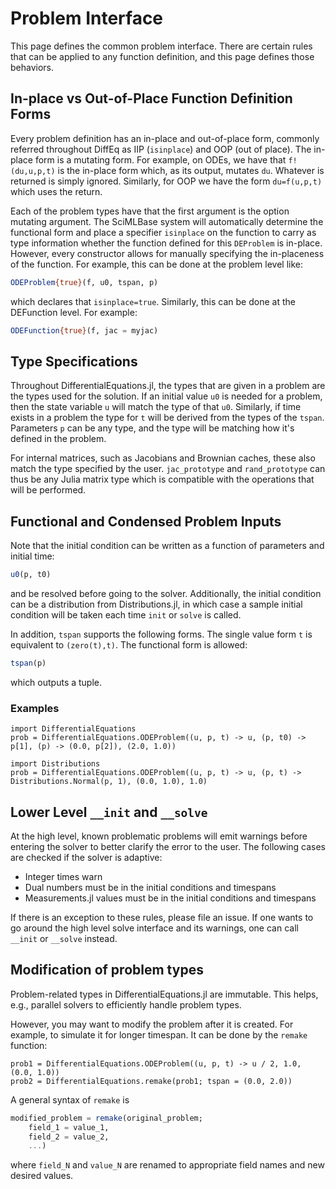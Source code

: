 # Problem Interface

This page defines the common problem interface. There are certain rules that
can be applied to any function definition, and this page defines those behaviors.

## In-place vs Out-of-Place Function Definition Forms

Every problem definition has an in-place and out-of-place form, commonly referred
throughout DiffEq as IIP (`isinplace`) and OOP (out of place). The in-place form
is a mutating form. For example, on ODEs, we have that `f!(du,u,p,t)` is the
in-place form which, as its output, mutates `du`. Whatever is returned is simply
ignored. Similarly, for OOP we have the form `du=f(u,p,t)` which uses the return.

Each of the problem types have that the first argument is the option mutating
argument. The SciMLBase system will automatically determine the functional
form and place a specifier `isinplace` on the function to carry as type information
whether the function defined for this `DEProblem` is in-place. However, every
constructor allows for manually specifying the in-placeness of the function.
For example, this can be done at the problem level like:

```julia
ODEProblem{true}(f, u0, tspan, p)
```

which declares that `isinplace=true`. Similarly, this can be done at the
DEFunction level. For example:

```julia
ODEFunction{true}(f, jac = myjac)
```

## Type Specifications

Throughout DifferentialEquations.jl, the types that are given in a problem are
the types used for the solution. If an initial value `u0` is needed for a problem,
then the state variable `u` will match the type of that `u0`. Similarly, if
time exists in a problem the type for `t` will be derived from the types of the
`tspan`. Parameters `p` can be any type, and the type will be matching how it's
defined in the problem.

For internal matrices, such as Jacobians and Brownian caches, these also match
the type specified by the user. `jac_prototype` and `rand_prototype` can thus
be any Julia matrix type which is compatible with the operations that will be
performed.

## Functional and Condensed Problem Inputs

Note that the initial condition can be written as a function of parameters and
initial time:

```julia
u0(p, t0)
```

and be resolved before going to the solver. Additionally, the initial condition
can be a distribution from Distributions.jl, in which case a sample initial condition
will be taken each time `init` or `solve` is called.

In addition, `tspan` supports the following forms. The single value form `t`
is equivalent to `(zero(t),t)`. The functional form is allowed:

```julia
tspan(p)
```

which outputs a tuple.

### Examples

```@example problem
import DifferentialEquations
prob = DifferentialEquations.ODEProblem((u, p, t) -> u, (p, t0) -> p[1], (p) -> (0.0, p[2]), (2.0, 1.0))
```

```@example problem
import Distributions
prob = DifferentialEquations.ODEProblem((u, p, t) -> u, (p, t) -> Distributions.Normal(p, 1), (0.0, 1.0), 1.0)
```

## Lower Level `__init` and `__solve`

At the high level, known problematic problems will emit warnings before entering
the solver to better clarify the error to the user. The following cases are
checked if the solver is adaptive:

  - Integer times warn
  - Dual numbers must be in the initial conditions and timespans
  - Measurements.jl values must be in the initial conditions and timespans

If there is an exception to these rules, please file an issue. If one wants to
go around the high level solve interface and its warnings, one can call `__init`
or `__solve` instead.

## Modification of problem types

Problem-related types in DifferentialEquations.jl are immutable.  This
helps, e.g., parallel solvers to efficiently handle problem types.

However, you may want to modify the problem after it is created.  For
example, to simulate it for longer timespan.  It can be done by the
`remake` function:

```@example problem
prob1 = DifferentialEquations.ODEProblem((u, p, t) -> u / 2, 1.0, (0.0, 1.0))
prob2 = DifferentialEquations.remake(prob1; tspan = (0.0, 2.0))
```

A general syntax of `remake` is

```julia
modified_problem = remake(original_problem;
    field_1 = value_1,
    field_2 = value_2,
    ...)
```

where `field_N` and `value_N` are renamed to appropriate field names
and new desired values.
